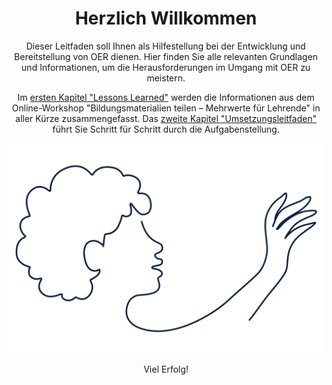 <center>

# Herzlich Willkommen

Dieser Leitfaden soll Ihnen als Hilfestellung bei der Entwicklung und Bereitstellung von OER dienen. Hier finden Sie alle relevanten Grundlagen und Informationen, um die Herausforderungen im Umgang mit OER zu meistern.

Im [ersten Kapitel "Lessons Learned"](lessons_learned.md) werden die Informationen aus dem Online-Workshop "Bildungsmaterialien teilen – Mehrwerte für Lehrende" in aller Kürze zusammengefasst. Das [zweite Kapitel "Umsetzungsleitfaden"](task_overview.md) führt Sie Schritt für Schritt durch die Aufgabenstellung.

<img src="images/LineArt_nutzen_gespiegelt.svg" alt="Willkommen bei Twillo" title="Willkommen bei Twillo">

Viel Erfolg!

</center>

